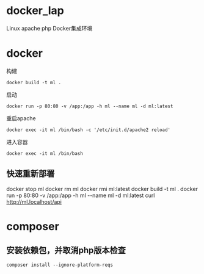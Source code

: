 # docker_lap
Linux apache php Docker集成环境

# docker

构建

    docker build -t ml .

启动

    docker run -p 80:80 -v /app:/app -h ml --name ml -d ml:latest

重启apache

    docker exec -it ml /bin/bash -c '/etc/init.d/apache2 reload'

进入容器

    docker exec -it ml /bin/bash

## 快速重新部署


docker stop ml
docker rm ml
docker rmi ml:latest
docker build -t ml .
docker run -p 80:80 -v /app:/app -h ml --name ml -d ml:latest
curl http://ml.localhost/api

# composer

## 安装依赖包，并取消php版本检查

    composer install --ignore-platform-reqs

